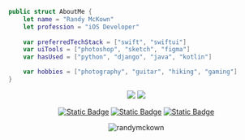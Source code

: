 ```swift
public struct AboutMe {
    let name = "Randy McKown"
    let profession = "iOS Developer"
    
    var preferredTechStack = ["swift", "swiftui"]
    var uiTools = ["photoshop", "sketch", "figma"]
    var hasUsed = ["python", "django", "java", "kotlin"]

    var hobbies = ["photography", "guitar", "hiking", "gaming"]
}
```
<p align="center">
    <a href="https://apps.apple.com/us/app/nd-filter-pro-calculator/id6450627147?platform=iphone">
    <img src="https://randymckown.com/storage/filterprobadge.png"></a>
    <a href="https://apps.apple.com/us/app/dad-jokes-funny-jokes-app/id1672114792?platform=iphone">
    <img src="https://randymckown.com/storage/dadjokebadge.png"></a>
</p>
<p align="center">
<a href="https://twitter.com/randy_mckown" target="blank"><img alt="Static Badge" src="https://img.shields.io/badge/twitter--blue?style=for-the-badge"></a>
<a href="https://www.youtube.com/@randy_mckown" target="blank"><img alt="Static Badge" src="https://img.shields.io/badge/YouTube--red?style=for-the-badge"></a>
<a href="https://instagram.com/randy.mckown" target="blank"><img alt="Static Badge" src="https://img.shields.io/badge/instagram--pink?style=for-the-badge"></a>
</p>

<p align="center"><img src="https://github-readme-streak-stats.herokuapp.com/?user=randymckown&" alt="randymckown" /></p>
